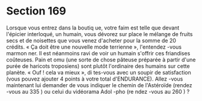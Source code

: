 # Section 169

Lorsque vous entrez dans la boutiq ue, votre faim est telle que
devant l'épicier interloqué, un humain, vous dévorez sur place le
mélange de fruits secs et de noisettes que vous venez d'acheter
pour la somme de 20 crédits. « Ça doit être une nouvelle mode
terrienne », l'entendez -vous marmon ner. Il est néanmoins ravi
de voir un humain s'offrir ces friandises coûteuses. Pain et  omu
(une sorte de chose pâteuse préparée à partir d'une purée de
haricots troposiens) sont plutôt l'ordinaire des humains sur cette
planète. « Ouf ! cela va mieux », di tes-vous avec un soupir de
satisfaction (vous pouvez ajouter 4 points à votre total
d'ENDURANCE).  Allez -vous maintenant lui demander de vous
indiquer le chemin de l'Astéroïde (rendez -vous au 335 ) ou celui
du vidéorama Adol -pho (re ndez -vous au 260 ) ?